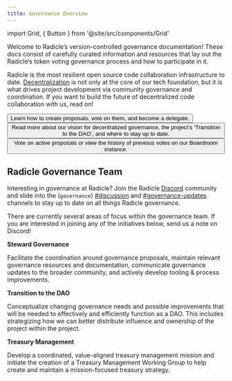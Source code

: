 ```yaml
---
title: Governance Overview
---
```


import Grid, { Button } from '@site/src/components/Grid'

Welcome to Radicle’s version-controlled governance documentation! These docs consist of carefully curated information
and resources that lay out the Radicle’s token voting governance process and how to participate in it.

Radicle is the most resilient open source code collaboration infrastructure to
date. [Decentralization](https://radicle.community/t/the-path-to-increasing-decentralization-within-radicle/2417) is not
only at the core of our tech foundation, but it is what drives project development via community governance and
coordination. If you want to build the future of decentralized code collaboration with us, read on!

<Grid>
  <Button
    style={{gridColumn: '1 / span 12'}}
    href="/governance/get-started"
    title="Get started"
  >
    Learn how to create proposals, vote on them, and become a delegate.
  </Button>
  <Button
    style={{gridColumn: '1 / span 12'}}
    href="/governance/transition-dao"
    title="Learn about the RadicleDAO"
  >
    Read more about our vision for decentralized governance, the project’s ‘Transition to the DAO’, and where to stay up to date.
  </Button>
  <Button
    style={{gridColumn: '1 / span 12'}}
    href="https://boardroom.io/radicle/"
    title="View the Radicle Governance Portal"
  >
    Vote on active proposals or view the history of previous votes on our Boardroom instance.
  </Button>
</Grid>

## Radicle Governance Team

Interesting in governance at Radicle? Join the Radicle [Discord](https://discord.gg/dZK4TxaU2v) community and slide into
the (`governance`) [#discussion](https://discord.com/channels/841318878125490186/841346086740164659) and
[#governance-updates](https://discord.com/channels/841318878125490186/841408472447844352) channels to stay up to date on
all things Radicle governance.

There are currently several areas of focus within the governance team. If you are interested in joining any of the
initiatives below, send us a note on Discord! 

**Steward Governance**

Facilitate the coordination around governance proposals, maintain relevant governance resources and documentation,
communicate governance updates to the broader community, and actively develop tooling & process improvements.

**Transition to the DAO**

Conceptualize changing governance needs and possible improvements that will be needed to effectively and efficiently
function as a DAO. This includes strategizing how we can better distribute influence and ownership of the project within
the project. 

**Treasury Management**

Develop a coordinated, value-aligned treasury management mission and initiate the creation of a Treasury Management
Working Group to help create and maintain a mission-focused treasury strategy.
